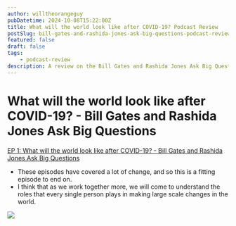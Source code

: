 ```yaml
---
author: willtheorangeguy
pubDatetime: 2024-10-08T15:22:00Z
title: What will the world look like after COVID-19? Podcast Review
postSlug: bill-gates-and-rashida-jones-ask-big-questions-podcast-review-1
featured: false
draft: false
tags:
    - podcast-review
description: A review on the Bill Gates and Rashida Jones Ask Big Questions Podcast.
---
```


# What will the world look like after COVID-19? - Bill Gates and Rashida Jones Ask Big Questions

[EP 1: What will the world look like after COVID-19? - Bill Gates and Rashida Jones Ask Big Questions](https://podcasts.apple.com/us/podcast/ep-1-what-will-the-world-look-like-after-covid-19/id1538630420?i=1000498767574)

-   These episodes have covered a lot of change, and so this is a fitting episode to end on.
-   I think that as we work together more, we will come to understand the roles that every single person plays in making large scale changes in the world.

![](https://is1-ssl.mzstatic.com/image/thumb/Podcasts125/v4/30/79/8c/30798cb1-611c-3cbe-e887-a872193b38c2/mza_10870438755350715135.jpg/270x270bb.webp)
